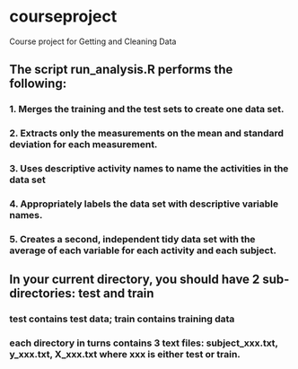 courseproject
=============

Course project for Getting and Cleaning Data

## The script run_analysis.R performs the following:
### 1. Merges the training and the test sets to create one data set.
### 2. Extracts only the measurements on the mean and standard deviation for each measurement. 
### 3. Uses descriptive activity names to name the activities in the data set
### 4. Appropriately labels the data set with descriptive variable names. 
### 5. Creates a second, independent tidy data set with the average of each variable for each activity and each subject. 

## In your current directory, you should have 2 sub-directories: test and train
### test contains test data; train contains training data
### each directory in turns contains 3 text files: subject_xxx.txt, y_xxx.txt, X_xxx.txt where xxx is either test or train.
